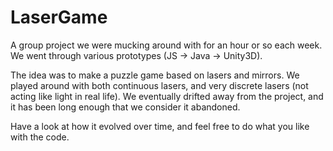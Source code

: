 LaserGame
=========
A group project we were mucking around with for an hour or so each week. 
We went through various prototypes (JS -> Java -> Unity3D).

The idea was to make a puzzle game based on lasers and mirrors. We played around with both continuous lasers, and very discrete lasers (not acting like light in real life). We eventually drifted away from the project, and it has been long enough that we consider it abandoned.

Have a look at how it evolved over time, and feel free to do what you like with the code.
